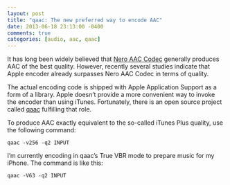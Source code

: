 ```yaml
---
layout: post
title: "qaac: The new preferred way to encode AAC"
date: 2013-06-18 23:13:00 -0400
comments: true
categories: [audio, aac, qaac]
---
```

It has long been widely believed that [Nero AAC Codec][neroaacenc] generally produces AAC of the best quality. However, recently several studies indicate that Apple encoder already surpasses Nero AAC Codec in terms of quality.

The actual encoding code is shipped with Apple Application Support as a form of a library. Apple doesn’t provide a more convenient way to invoke the encoder than using iTunes. Fortunately, there is an open source project called [qaac] fulfilling that role.

To produce AAC exactly equivalent to the so-called iTunes Plus quality, use the following command:

	qaac -v256 -q2 INPUT

I’m currently encoding in qaac’s True VBR mode to prepare music for my iPhone. The command is like this:

	qaac -V63 -q2 INPUT

[neroaacenc]: http://www.nero.com/enu/company/about-nero/nero-aac-codec.php
[qaac]: https://sites.google.com/site/qaacpage/
